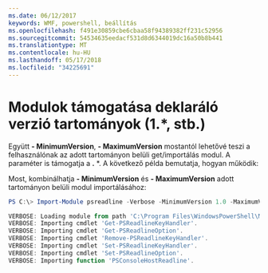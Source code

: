 ```yaml
---
ms.date: 06/12/2017
keywords: WMF, powershell, beállítás
ms.openlocfilehash: f491e30859cbe6cbaa58f94389382ff231c52956
ms.sourcegitcommit: 54534635eedacf531d8d6344019dc16a50b8b441
ms.translationtype: MT
ms.contentlocale: hu-HU
ms.lasthandoff: 05/17/2018
ms.locfileid: "34225691"
---
```

# <a name="modules-support-for-declaring-version-ranges-1-etc"></a>Modulok támogatása deklaráló verzió tartományok (1.*, stb.)
Együtt **- MinimumVersion**, **- MaximumVersion** mostantól lehetővé teszi a felhasználónak az adott tartományon belüli get/importálás modul. A paraméter is támogatja a **.** \*. A következő példa bemutatja, hogyan működik:

Most, kombinálhatja **- MinimumVersion** és **- MaximumVersion** adott tartományon belüli modul importálásához:

```powershell
PS C:\> Import-Module psreadline -Verbose -MinimumVersion 1.0 -MaximumVersion 1.2.*

VERBOSE: Loading module from path 'C:\Program Files\WindowsPowerShell\Modules\psreadline\1.1\psreadline.psd1'.
VERBOSE: Importing cmdlet 'Get-PSReadlineKeyHandler'.
VERBOSE: Importing cmdlet 'Get-PSReadlineOption'.
VERBOSE: Importing cmdlet 'Remove-PSReadlineKeyHandler'.
VERBOSE: Importing cmdlet 'Set-PSReadlineKeyHandler'.
VERBOSE: Importing cmdlet 'Set-PSReadlineOption'.
VERBOSE: Importing function 'PSConsoleHostReadline'.
```
